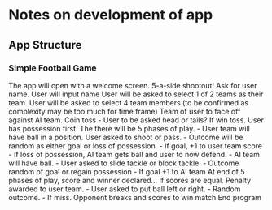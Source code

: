 # Notes on development of app

## App Structure

### Simple Football Game
The app will open with a welcome screen. 5-a-side shootout!
Ask for user name.
User will input name
User will be asked to select 1 of 2 teams as their team.
User will be asked to select 4 team members (to be confirmed as complexity may be too much for time frame)
Team of user to face off against AI team.
Coin toss - User to be asked head or tails?
If win toss. User has possession first.
The there will be 5 phases of play.
    - User team will have ball in a position. User asked to shoot or pass.
        - Outcome will be random as either goal or loss of possession.
        - If goal, +1 to user team score
        - If loss of possession, AI team gets ball and user to now defend.
    - AI team will have ball.
        - User asked to slide tackle or block tackle.
        - Outcome random of goal or regain possession
        - If goal +1 to AI team
At end of 5 phases of play, score and winner declared...
If scores are equal. Penalty awarded to user team.
    - User asked to put ball left or right.
    - Random outcome.
    - If miss. Opponent breaks and scores to win match
End program

